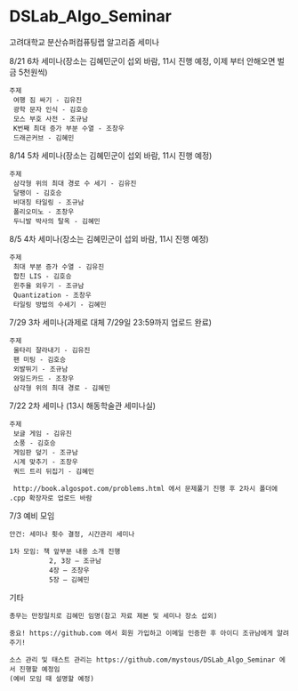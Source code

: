 ﻿DSLab_Algo_Seminar
==================
고려대학교 분산슈퍼컴퓨팅랩 알고리즘 세미나

8/21 6차 세미나(장소는 김혜민군이 섭외 바람, 11시 진행 예정, 이제 부터 안해오면 벌금 5천원씩)

    주제
     여행 짐 싸기 - 김유진
     광학 문자 인식 - 김호승
     모스 부호 사전 - 조규남
     K번째 최대 증가 부분 수열 - 조창우
     드래곤커브 - 김혜민

8/14 5차 세미나(장소는 김혜민군이 섭외 바람, 11시 진행 예정)

    주제
     삼각형 위의 최대 경로 수 세기 - 김유진
     달팽이 - 김호승
     비대칭 타일링 - 조규남
     폴리오미노 - 조창우
     두니발 박사의 탈옥 - 김혜민

8/5 4차 세미나(장소는 김혜민군이 섭외 바람, 11시 진행 예정)

    주제
     최대 부분 증가 수열 - 김유진
     합친 LIS - 김호승
     윈주율 외우기 - 조규남
     Quantization - 조창우
     타일링 방법의 수세기 - 김혜민

7/29 3차 세미나(과제로 대체 7/29일 23:59까지 업로드 완료)

    주제
     울타리 잘라내기 - 김유진
     팬 미팅 - 김호승
     외발뛰기 - 조규남
     와일드카드 - 조창우
     삼각형 위의 최대 경로 - 김혜민

7/22 2차 세미나 (13시 해동학술관 세미나실)

    주제
     보글 게임 - 김유진
     소풍 - 김호승
     게임판 덮기 - 조규남
     시계 맞추기 - 조창우
     쿼드 트리 뒤집기 - 김혜민
     
     http://book.algospot.com/problems.html 에서 문제풀기 진행 후 2차시 폴더에 .cpp 확장자로 업로드 바람
     

7/3 예비 모임

    안건: 세미나 횟수 결정, 시간관리 세미나

    1차 모임: 책 앞부분 내용 소개 진행
              2, 3장 – 조규남
              4장 – 조창우
              5장 – 김혜민

기타
    
    총무는 만장일치로 김혜민 임명(참고 자료 제본 및 세미나 장소 섭외)

    중요! https://github.com 에서 회원 가입하고 이메일 인증한 후 아이디 조규남에게 알려 주기!
    
    소스 관리 및 태스트 관리는 https://github.com/mystous/DSLab_Algo_Seminar 에서 진행할 예정임
    (예비 모임 때 설명할 예정)
    
